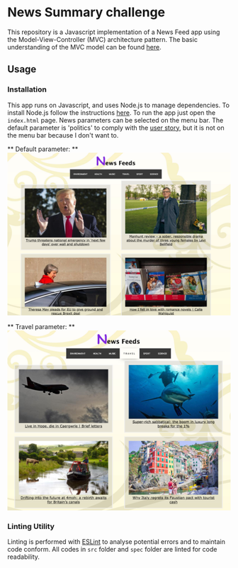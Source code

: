 # News Summary challenge 

This repository is a Javascript implementation of a News Feed app using the Model-View-Controller (MVC) architecture pattern. The basic understanding of the MVC model can be found [here](https://developer.mozilla.org/en-US/docs/Web/Apps/Fundamentals/Modern_web_app_architecture/MVC_architecture).

## Usage

### Installation  

This app runs on Javascript, and uses Node.js to manage dependencies. To install Node.js follow the instructions [here](https://nodejs.org/en/). To run the app just open the `index.html` page. News parameters can be selected on the menu bar. The default parameter is 'politics' to comply with the [user story](https://github.com/EllyChanx/news-summary-challenge/blob/master/INSTRUCTION.md), but it is not on the menu bar because I don't want to.

** Default parameter: **
![App interface1](images/default_param.png)

** Travel parameter: **
![App interface1](images/travel_param.png)

### Linting Utility

Linting is performed with [ESLint](https://eslint.org/) to analyse potential errors and to maintain code conform. All codes in `src` folder and `spec` folder are linted for code readability. 
